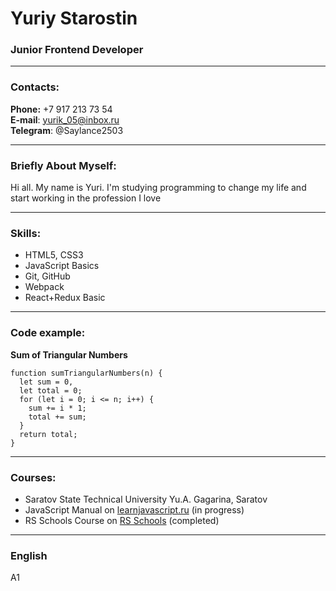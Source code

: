 # Yuriy Starostin

### Junior Frontend Developer

---

### Contacts:

**Phone:** +7 917 213 73 54<br>
**E-mail**: yurik_05@inbox.ru<br>
**Telegram**: @Saylance2503

---

### Briefly About Myself:

Hi all. My name is Yuri. I'm studying programming to change my life and start working in the profession I love

---

### Skills:

- HTML5, CSS3
- JavaScript Basics
- Git, GitHub
- Webpack
- React+Redux Basic

---

### Code example:

**Sum of Triangular Numbers**

```
function sumTriangularNumbers(n) {
  let sum = 0,
  let total = 0;
  for (let i = 0; i <= n; i++) {
    sum += i * 1;
    total += sum;
  }
  return total;
}
```

---

### Courses:

- Saratov State Technical University Yu.A. Gagarina, Saratov
- JavaScript Manual on [learnjavascript.ru](https://learn.javascript.ru/) (in progress)
- RS Schools Course on [RS Schools](https://app.rs.school/certificate/b8x2ccws) (completed)

---

### English

A1
